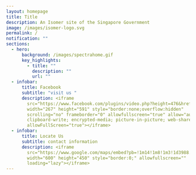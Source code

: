 ```yaml
---
layout: homepage
title: Title
description: An Isomer site of the Singapore Government
image: /images/isomer-logo.svg
permalink: /
notification: ""
sections:
  - hero:
      background: /images/spectrahome.gif
      key_highlights:
        - title: ""
          description: ""
          url: ""
  - infobar:
      title: Facebook
      subtitle: "visit us "
      description: <iframe
        src="https://www.facebook.com/plugins/video.php?height=476&href=https%3A%2F%2Fwww.facebook.com%2FSpectraSecondarySchool%2Fvideos%2F1266960597235143%2F&show_text=true&width=267&t=0"
        width="267" height="591" style="border:none;overflow:hidden"
        scrolling="no" frameborder="0" allowfullscreen="true" allow="autoplay;
        clipboard-write; encrypted-media; picture-in-picture; web-share"
        allowFullScreen="true"></iframe>
  - infobar:
      title: Locate Us
      subtitle: contact information
      description: <iframe
        src="https://www.google.com/maps/embed?pb=!1m14!1m8!1m3!1d3988.564487138148!2d103.804379!3d1.436456!3m2!1i1024!2i768!4f13.1!3m3!1m2!1s0x31da11bc5df9744d%3A0x85271c660c80496e!2sSpectra%20Secondary%20School!5e0!3m2!1sen!2ssg!4v1677481945517!5m2!1sen!2ssg"
        width="600" height="450" style="border:0;" allowfullscreen=""
        loading="lazy"></iframe>
---
```

